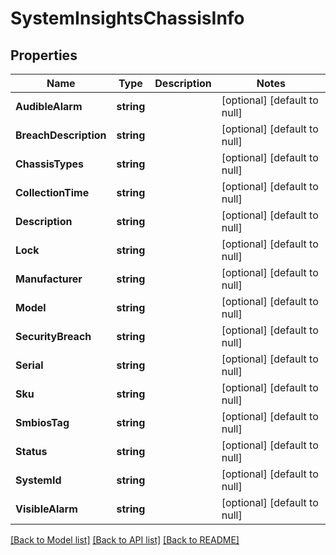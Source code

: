 # SystemInsightsChassisInfo

## Properties
Name | Type | Description | Notes
------------ | ------------- | ------------- | -------------
**AudibleAlarm** | **string** |  | [optional] [default to null]
**BreachDescription** | **string** |  | [optional] [default to null]
**ChassisTypes** | **string** |  | [optional] [default to null]
**CollectionTime** | **string** |  | [optional] [default to null]
**Description** | **string** |  | [optional] [default to null]
**Lock** | **string** |  | [optional] [default to null]
**Manufacturer** | **string** |  | [optional] [default to null]
**Model** | **string** |  | [optional] [default to null]
**SecurityBreach** | **string** |  | [optional] [default to null]
**Serial** | **string** |  | [optional] [default to null]
**Sku** | **string** |  | [optional] [default to null]
**SmbiosTag** | **string** |  | [optional] [default to null]
**Status** | **string** |  | [optional] [default to null]
**SystemId** | **string** |  | [optional] [default to null]
**VisibleAlarm** | **string** |  | [optional] [default to null]

[[Back to Model list]](../README.md#documentation-for-models) [[Back to API list]](../README.md#documentation-for-api-endpoints) [[Back to README]](../README.md)


